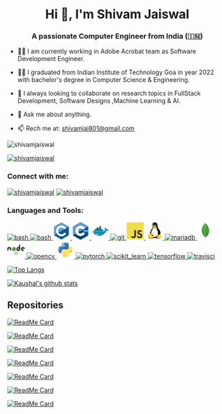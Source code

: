 <!--
**KishoreKaushal/KishoreKaushal** is a ✨ _special_ ✨ repository because its `README.md` (this file) appears on your GitHub profile.

### Hi there 👋

Here are some ideas to get you started:

- 🔭 I’m currently working on ...
- 🌱 I’m currently learning ...
- 👯 I’m looking to collaborate on ...
- 🤔 I’m looking for help with ...
- 💬 Ask me about ...
- 📫 How to reach me: ...
- 😄 Pronouns: ...
- ⚡ Fun fact: ...
-->


<h1 align="center">Hi 👋, I'm Shivam Jaiswal</h1>
<h3 align="center">A passionate Computer Engineer from India (🇮🇳) </h3>

- 👨‍💻 I am currently working in Adobe Acrobat team as Software Development Engineer. 

- 👨‍🎓 I graduated from Indian Institute of Technology Goa in year 2022 with bachelor's degree in Computer Science & Engineering.

- 👯 I always looking to collaborate on research topics in FullStack Development, Software Designs ,Machine Learning & AI.

- 💬 Ask me about anything.
- 📫 Rech me at: <a href="shivamjai801@gmail.com">shivamjai801@gmail.com</a>


<p align="left"> <img src="https://komarev.com/ghpvc/?username=kishorekaushal&label=Profile%20views&color=0e75b6&style=flat" alt="shivamjaiswal" /> </p>

<p align="left"> <a href="https://github.com/ryo-ma/github-profile-trophy"><img src="https://github-profile-trophy.vercel.app/?username=kishorekaushal&column=3&margin-w=15&margin-h=15&theme=onedark" alt="shivamjaiswal" /></a> </p>

<h3 align="left">Connect with me:</h3>
<p align="left">
<a href="https://www.linkedin.com/in/shivam-jaiswal-6a9167187/" target="blank"><img align="center" src="https://cdn.jsdelivr.net/npm/simple-icons@3.0.1/icons/linkedin.svg" alt="shivamjaiswal" height="30" width="40" /></a>
<a href="https://github.com/shivamjai800" target="blank"><img align="center" src="https://raw.githubusercontent.com/simple-icons/simple-icons/develop/icons/github.svg" alt="shivamjaiswal" height="30" width="40" /></a>
</p>

<h3 align="left">Languages and Tools:</h3>


<p align="left">
    <a href="https://godotengine.org/" target="_blank"> <img src="https://godotengine.org/themes/godotengine/assets/logo.svg" alt="bash" width="100" height="40"/> </a> 
    <a href="https://www.gnu.org/software/bash/" target="_blank"> <img src="https://www.vectorlogo.zone/logos/gnu_bash/gnu_bash-icon.svg" alt="bash" width="40" height="40"/> </a> 
    <a href="https://www.cprogramming.com/" target="_blank"> <img src="https://raw.githubusercontent.com/devicons/devicon/master/icons/c/c-original.svg" alt="c" width="40" height="40" /> </a> 
    <a href="https://www.w3schools.com/cpp/" target="_blank"> <img src="https://raw.githubusercontent.com/devicons/devicon/master/icons/cplusplus/cplusplus-original.svg" alt="cpp" width="40" height="40" /> </a> 
    <a href="https://www.docker.com/" target="_blank"> <img src="https://raw.githubusercontent.com/devicons/devicon/master/icons/docker/docker-original.svg" alt="docker" width="40" height="40"/> </a> 
    <a href="https://git-scm.com/" target="_blank"> <img src="https://www.vectorlogo.zone/logos/git-scm/git-scm-icon.svg" alt="git" width="40" height="40"/> </a> 
    <a href="https://developer.mozilla.org/en-US/docs/Web/JavaScript" target="_blank"> <img src="https://raw.githubusercontent.com/devicons/devicon/master/icons/javascript/javascript-original.svg" alt="javascript" width="40" height="40"/> </a> <a href="https://www.linux.org/" target="_blank"> <img src="https://raw.githubusercontent.com/devicons/devicon/master/icons/linux/linux-original.svg" alt="linux" width="40" height="40"/> </a> 
    <a href="https://mariadb.org/" target="_blank"> <img src="https://www.vectorlogo.zone/logos/mariadb/mariadb-icon.svg" alt="mariadb" width="40" height="40"/> </a>  
    <a href="https://www.mongodb.com/" target="_blank"> <img src="https://raw.githubusercontent.com/devicons/devicon/master/icons/mongodb/mongodb-original.svg" alt="mongodb" width="40" height="40"/> </a> 
    <a href="https://nodejs.org" target="_blank"> <img src="https://raw.githubusercontent.com/devicons/devicon/master/icons/nodejs/nodejs-original-wordmark.svg" alt="nodejs" width="40" height="40"/> </a> 
    <a href="https://opencv.org/" target="_blank"> <img src="https://www.vectorlogo.zone/logos/opencv/opencv-icon.svg" alt="opencv" width="40" height="40"/> </a> 
    <a href="https://www.python.org" target="_blank"> <img src="https://raw.githubusercontent.com/devicons/devicon/master/icons/python/python-original.svg" alt="python" width="40" height="40"/> </a> 
    <a href="https://pytorch.org/" target="_blank"> <img src="https://www.vectorlogo.zone/logos/pytorch/pytorch-icon.svg" alt="pytorch" width="40" height="40"/> </a> 
    <a href="https://scikit-learn.org/" target="_blank"> <img src="https://upload.wikimedia.org/wikipedia/commons/0/05/Scikit_learn_logo_small.svg" alt="scikit_learn" width="40" height="40"/> </a> 
    <a href="https://www.tensorflow.org" target="_blank"> <img src="https://www.vectorlogo.zone/logos/tensorflow/tensorflow-icon.svg" alt="tensorflow" width="40" height="40"/> </a> 
    <a href="https://travis-ci.org" target="_blank"> <img src="https://www.vectorlogo.zone/logos/travis-ci/travis-ci-icon.svg" alt="travisci" width="40" height="40"/> </a> 
</p>

[![Top Langs](https://github-readme-stats.vercel.app/api/top-langs/?username=KishoreKaushal&langs_count=10&theme=dark&layout=compact&exclude_repo=ffjpeg,ingtextenh,Play-Leetcode,java-spring-rabbitmq,infint,Final-Android-Resizer,awesome-nlp,mlpack,pydata-book,deep-learning-book,scipy-2017-tutorial-pandas,TensorFlow-Book)](https://github.com/KishoreKaushal)

[![Kaushal's github stats](https://github-readme-stats.vercel.app/api?username=KishoreKaushal&show_icons=true&theme=dark)](https://github.com/KishoreKaushal)

## Repositories

[![ReadMe Card](https://github-readme-stats.vercel.app/api/pin/?username=KishoreKaushal&repo=my-first-action-rpg-game&theme=dark)](https://github.com/KishoreKaushal/my-first-action-rpg-game)

[![ReadMe Card](https://github-readme-stats.vercel.app/api/pin/?username=KishoreKaushal&repo=my-first-game-in-godot&theme=dark)](https://github.com/KishoreKaushal/my-first-game-in-godot)

[![ReadMe Card](https://github-readme-stats.vercel.app/api/pin/?username=KishoreKaushal&repo=AnomalyDetection&theme=dark)](https://github.com/KishoreKaushal/AnomalyDetection)

[![ReadMe Card](https://github-readme-stats.vercel.app/api/pin/?username=KishoreKaushal&repo=ScanIN&theme=dark)](https://github.com/KishoreKaushal/ScanIN)

[![ReadMe Card](https://github-readme-stats.vercel.app/api/pin/?username=KishoreKaushal&repo=DerivativeDynamicTimeWarping&theme=dark)](https://github.com/KishoreKaushal/DerivativeDynamicTimeWarping)

[![ReadMe Card](https://github-readme-stats.vercel.app/api/pin/?username=KishoreKaushal&repo=ailab&theme=dark)](https://github.com/KishoreKaushal/ailab)

[![ReadMe Card](https://github-readme-stats.vercel.app/api/pin/?username=KishoreKaushal&repo=train_ticket_system&theme=dark)](https://github.com/KishoreKaushal/train_ticket_system)